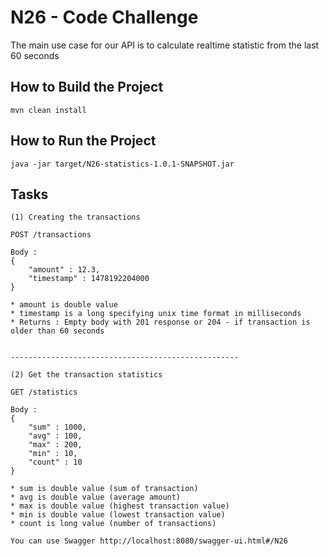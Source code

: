 # N26 - Code Challenge

The main use case for our API is to calculate realtime statistic from the last 60 seconds


## How to Build the Project
```
mvn clean install
```

## How to Run the Project

```
java -jar target/N26-statistics-1.0.1-SNAPSHOT.jar
```

## Tasks

    (1) Creating the transactions

    POST /transactions
    
    Body :
    {
        "amount" : 12.3,
        "timestamp" : 1478192204000
    }
    
    * amount is double value
    * timestamp is a long specifying unix time format in milliseconds
    * Returns : Empty body with 201 response or 204 - if transaction is older than 60 seconds
    
    
    ---------------------------------------------------
    
    (2) Get the transaction statistics
    
    GET /statistics
    
    Body :
    {
        "sum" : 1000,
        "avg" : 100,
        "max" : 200,
        "min" : 10,
        "count" : 10
    }
    
    * sum is double value (sum of transaction)
    * avg is double value (average amount)
    * max is double value (highest transaction value)
    * min is double value (lowest transaction value)
    * count is long value (number of transactions)
    
    You can use Swagger http://localhost:8080/swagger-ui.html#/N26